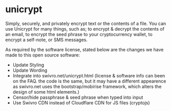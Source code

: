 # unicrypt

Simply, securely, and privately encrypt text or the contents of a file. You can use Unicrypt for many things, such as; to encrypt & decrypt the contents of an email, to encrypt the seed phrase to your cryptocurrency wallet, to encrypt a self-note, or SMS messages.

As required by the software license, stated below are the changes we have made to this open source software:
- Update Styling
- Update Wording
- Integrate into swivro.net/unicrypt.html (license & software info can been on the FAQ. the code is the same, but it may have a different appearence as swivro.net uses the bootstrap/mobirise framework, which alters the design of some html elements.)
- Censor/hide passphrase & seed phrase when typed into input
- Use Swivro CDN instead of Cloudflare CDN for JS files (cryptojs)

